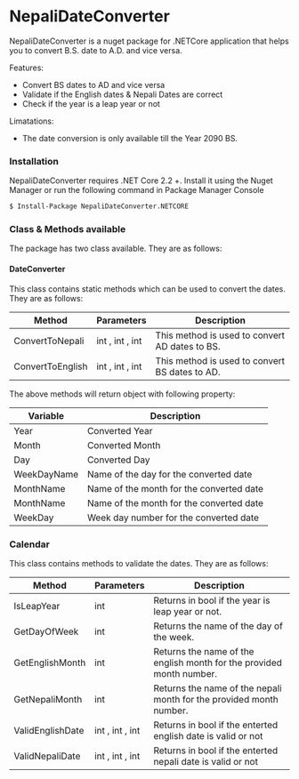# NepaliDateConverter

NepaliDateConverter is a nuget package for .NETCore application that helps you to convert B.S. date to A.D. and vice versa.

Features:
  - Convert BS dates to AD and vice versa
  - Validate if the English dates & Nepali Dates are correct
  - Check if the year is a leap year or not

Limatations:
 - The date conversion is only available till the Year 2090 BS.

### Installation
NepaliDateConverter requires .NET Core 2.2 +. Install it using the Nuget Manager or run the following command in Package Manager Console

```sh
$ Install-Package NepaliDateConverter.NETCORE
```
### Class & Methods available
The package has two class available. They are as follows:
#### DateConverter
This class contains static methods which can be used to convert the dates. They are as follows:

| Method | Parameters | Description |
| ------ | ------ | ------ |
| ConvertToNepali | int <Year>, int <Month>, int <day> | This method is used to convert AD dates to BS.|
| ConvertToEnglish | int <Year>, int <Month>, int <day> | This method is used to convert BS dates to AD.|
The above methods will return object with following property:

| Variable | Description |
| ------ | ------ |
| Year | Converted Year |
| Month | Converted Month |
| Day | Converted Day |
| WeekDayName | Name of the day for the converted date |
| MonthName | Name of the month for the converted date |
| MonthName | Name of the month for the converted date |
| WeekDay | Week day number for the converted date |

### Calendar
This class contains methods to validate the dates. They are as follows:

| Method | Parameters | Description |
| ------ | ------ | ------ |
| IsLeapYear | int <Year> | Returns in bool if the year is leap year or not. |
| GetDayOfWeek | int <WeekDayNumber> | Returns the name of the day of the week. |
| GetEnglishMonth | int <Month Number> | Returns the name of the english month for the provided month number. |
| GetNepaliMonth | int <Month Number> | Returns the name of the nepali month for the provided month number. |
| ValidEnglishDate | int <Year>, int <Month>, int <day> | Returns in bool if the enterted english date is valid or not |
| ValidNepaliDate | int <Year>, int <Month>, int <day> | Returns in bool if the enterted nepali date is valid or not |
